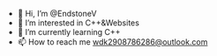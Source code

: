 - 👋 Hi, I’m @EndstoneV
- 👀 I’m interested in C++&Websites
- 🌱 I’m currently learning C++
- 📫 How to reach me wdk2908786286@outlook.com

<!---
EndstoneV/EndstoneV is a ✨ special ✨ repository because its `README.md` (this file) appears on your GitHub profile.
You can click the Preview link to take a look at your changes.
--->
